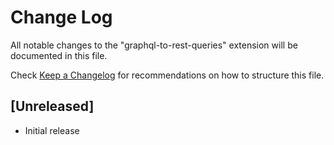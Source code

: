 # Change Log

All notable changes to the "graphql-to-rest-queries" extension will be documented in this file.

Check [Keep a Changelog](http://keepachangelog.com/) for recommendations on how to structure this file.

## [Unreleased]

- Initial release